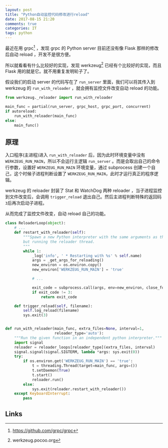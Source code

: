 ```yaml
---
layout: post
title: "Python自动监控代码修改进行reload"
date: 2017-08-15 21:20
comments: true
categories: IT
tags: python
---
```


最近在用 grpc[^1] ，发现 grpc 的 Python server 目前还没有像 Flask 那样的修改后自动 reload ，开发不是很方便。

所以就看看有什么比较好的实现，发现 werkzeug[^2] 已经有个比较好的实现，而且 Flask 用的就是它。就不用重复发明轮子了。

假设我们的启动 server 的代码写在了 `run_server` 里面，我们可以将其传入到 werkzeug 的 `run_with_reloader` ，就会拥有监控文件改变自动 reload 的功能。

<!-- more -->

``` python
from werkzeug._reloader import run_with_reloader

main_func = partial(run_server, grpc_host, grpc_port, concurrent)
if autoreload:
    run_with_reloader(main_func)
else:
    main_func()
```

## 原理

入口程序(主进程)进入 `run_with_reloader` 后，因为此时环境变量中没有 `WERKZEUG_RUN_MAIN`，所以不会运行主逻辑 `run_server` 。而是会取出自己的命令行参数，设置好 `WERKZEUG_RUN_MAIN` 环境变量，通过 subprocess 创建一个自己，这个时候子进程判断设置了 `WERKZEUG_RUN_MAIN`，此时才运行真正的程序逻辑。

werkzeug 的 reloader 封装了 Stat 和 WatchDog 两种 reloader ，当子进程监控到文件改变后，会调用 `trigger_reload` 退出自己。然后主进程判断特殊的返回码`3`后再次启动子进程。

从而完成了监控文件改变，自动 reload 自己的功能。

``` python
class ReloaderLoop(object):
    # ...
    def restart_with_reloader(self):
        """Spawn a new Python interpreter with the same arguments as this one,
        but running the reloader thread.
        """
        while 1:
            _log('info', ' * Restarting with %s' % self.name)
            args = _get_args_for_reloading()
            new_environ = os.environ.copy()
            new_environ['WERKZEUG_RUN_MAIN'] = 'true'

            # ...

            exit_code = subprocess.call(args, env=new_environ, close_fds=False)
            if exit_code != 3:
                return exit_code

    def trigger_reload(self, filename):
        self.log_reload(filename)
        sys.exit(3)


def run_with_reloader(main_func, extra_files=None, interval=1,
                      reloader_type='auto'):
    """Run the given function in an independent python interpreter."""
    import signal
    reloader = reloader_loops[reloader_type](extra_files, interval)
    signal.signal(signal.SIGTERM, lambda *args: sys.exit(0))
    try:
        if os.environ.get('WERKZEUG_RUN_MAIN') == 'true':
            t = threading.Thread(target=main_func, args=())
            t.setDaemon(True)
            t.start()
            reloader.run()
        else:
            sys.exit(reloader.restart_with_reloader())
    except KeyboardInterrupt:
        pass
```

## Links

[^1]: https://github.com/grpc/grpc

[^2]: werkzeug.pocoo.org